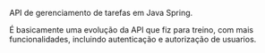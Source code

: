 API de gerenciamento de tarefas em Java Spring.

É basicamente uma evolução da API que fiz para treino, com mais funcionalidades, incluindo autenticação e autorização de usuarios.
